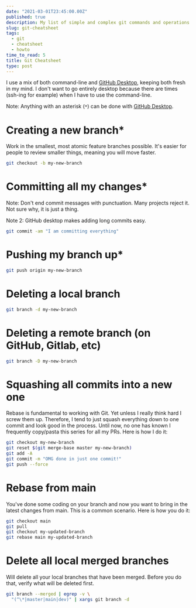 ```yaml
---
date: "2021-03-01T23:45:00.00Z"
published: true
description: My list of simple and complex git commands and operations.
slug: git-cheatsheet
tags:
  - git
  - cheatsheet
  - howto
time_to_read: 5
title: Git Cheatsheet
type: post
---
```


I use a mix of both command-line and [GitHub Desktop](https://desktop.github.com/), keeping both fresh in my mind. I don't want to go entirely desktop because there are times (ssh-ing for example) when I have to use the command-line.

Note: Anything with an asterisk (`*`) can be done with [GitHub Desktop](https://desktop.github.com/).

# Creating a new branch\*

Work in the smallest, most atomic feature branches possible. It's easier for people to review smaller things, meaning you will move faster.

```bash
git checkout -b my-new-branch
```

# Committing all my changes\*

Note: Don't end commit messages with punctuation. Many projects reject it. Not sure why, it is just a thing.

Note 2: GitHub desktop makes adding long commits easy.

```bash
git commit -am "I am committing everything"
```

# Pushing my branch up\*

```bash
git push origin my-new-branch
```

# Deleting a local branch

```bash
git branch -d my-new-branch
```

# Deleting a remote branch (on GitHub, Gitlab, etc)

```bash
git branch -D my-new-branch
```

# Squashing all commits into a new one

Rebase is fundamental to working with Git. Yet unless I really think hard I screw them up. Therefore, I tend to just squash everything down to one commit and look good in the process. Until now, no one has known I frequently copy/pasta this series for all my PRs. Here is how I do it:

```bash
git checkout my-new-branch
git reset $(git merge-base master my-new-branch)
git add -A
git commit -m "OMG done in just one commit!"
git push --force
```

# Rebase from main

You've done some coding on your branch and now you want to bring in the latest changes from main. This is a common scenario. Here is how you do it:

```bash
git checkout main
git pull
git checkout my-updated-branch
git rebase main my-updated-branch
```

# Delete all local merged branches

Will delete all your local branches that have been merged. Before you do that, verify what will be deleted first.

```bash
git branch --merged | egrep -v \
  "(^\*|master|main|dev)" | xargs git branch -d
```
